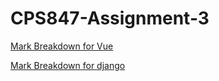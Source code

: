 # CPS847-Assignment-3

[Mark Breakdown for Vue](https://github.com/FarsBein/CPS847-Assignment-3/blob/main/vue/README.md)


[Mark Breakdown for django](https://github.com/FarsBein/CPS847-Assignment-3/blob/main/django/README.md)

